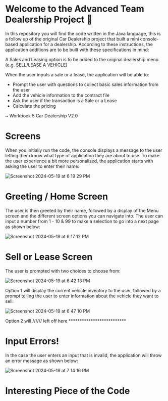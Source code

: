# Welcome to the Advanced Team Dealership Project 🚗

In this repository you will find the code written in the Java language, this is a follow up of the original Car Dealership project that built a mini console-based application for a dealership. According to these instructions, the application additions are to be built with these specifications in mind:

A Sales and Leasing option is to be added to the original dealership menu. (e.g. SELL/LEASE A VEHICLE)

When the user inputs a sale or a lease, the application will be able to:
- Prompt the user with questions to collect basic sales information from the user
- Add the vehicle information to the contract file
- Ask the user if the transaction is a Sale or a Lease
- Calculate the pricing

~ Workbook 5 Car Dealership V2.0

# Screens
When you initially run the code, the console displays a message to the user letting them know what type of application they are about to use. To make the user experience a bit more personalized, the application starts with asking the user to enter their name:

![Screenshot 2024-05-19 at 6 19 29 PM](https://github.com/Reyna221b/team-car-dealership/assets/99916123/97ae3180-0028-43fc-bced-761f1fb17adc)

# Greeting / Home Screen
The user is then greeted by their name, followed by a display of the Menu screen and the different screen options you can navigate into. The user can input a number from 1 - 10 & 99 to make a selection to go into a next page as shown below:

![Screenshot 2024-05-19 at 6 17 12 PM](https://github.com/Reyna221b/team-car-dealership/assets/99916123/5db5a307-5a5a-478b-a0b8-4db893c59de0)

# Sell or Lease Screen
The user is prompted with two choices to choose from:

![Screenshot 2024-05-19 at 6 42 13 PM](https://github.com/Reyna221b/team-car-dealership/assets/99916123/71ed2c08-78d6-45b6-b2df-83798d6ab39c)

Option 1 will display the current vehicle inventory to the user, followed by a prompt telling the user to enter information about the vehicle they want to sell:

![Screenshot 2024-05-19 at 6 47 10 PM](https://github.com/Reyna221b/team-car-dealership/assets/99916123/353a9b1b-84ff-4489-b3b9-87639801e2e4)

Option 2 will ////// left off here **************************


# Input Errors!
In the case the user enters an input that is invalid, the application will throw an error message as shown below:

![Screenshot 2024-05-19 at 7 14 16 PM](https://github.com/Reyna221b/team-car-dealership/assets/99916123/b002ec87-d07a-4bfb-a262-5831afe497a1)

# Interesting Piece of the Code

